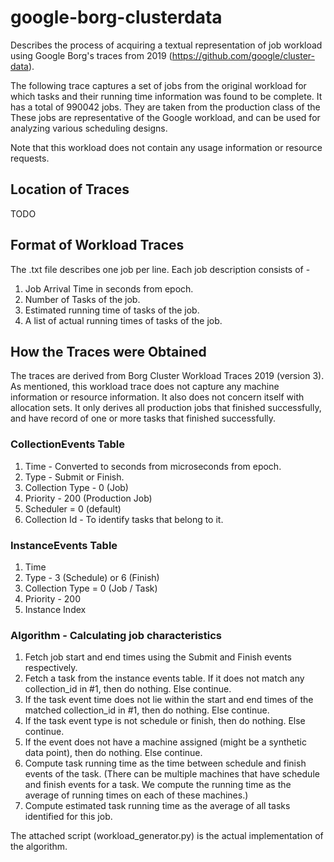 # google-borg-clusterdata
Describes the process of acquiring a textual representation of job workload using Google Borg's traces from 2019 (https://github.com/google/cluster-data).

The following trace captures a set of jobs from the original workload for which tasks and their running time information was found to be complete. It has a total of 990042 jobs. They are taken from the production class of the These jobs are representative of the Google workload, and can be used for analyzing various scheduling designs.

Note that this workload does not contain any usage information or resource requests.

## Location of Traces
TODO

## Format of Workload Traces
The .txt file describes one job per line. Each job description consists of -
1. Job Arrival Time in seconds from epoch.
2. Number of Tasks of the job.
3. Estimated running time of tasks of the job.
4. A list of actual running times of tasks of the job.

## How the Traces were Obtained
The traces are derived from Borg Cluster Workload Traces 2019 (version 3). As mentioned, this workload trace does not capture any machine information or resource information. It also does not concern itself with allocation sets. It only derives all production jobs that finished successfully, and have record of one or more tasks that finished successfully.

### CollectionEvents Table
1. Time - Converted to seconds from microseconds from epoch.
2. Type - Submit or Finish. 
3. Collection Type - 0 (Job)
4. Priority - 200 (Production Job)
5. Scheduler = 0 (default)
6. Collection Id - To identify tasks that belong to it.

### InstanceEvents Table
1. Time
2. Type - 3 (Schedule) or 6 (Finish)
3. Collection Type = 0 (Job / Task)
4. Priority - 200
5. Instance Index

### Algorithm - Calculating job characteristics
1. Fetch job start and end times using the Submit and Finish events respectively.
2. Fetch a task from the instance events table. If it does not match any collection_id in #1, then do nothing. Else continue.
3. If the task event time does not lie within the start and end times of the matched collection_id in #1, then do nothing. Else continue.
4. If the task event type is not schedule or finish, then do nothing. Else continue.
5. If the event does not have a machine assigned (might be a synthetic data point), then do nothing. Else continue.
6. Compute task running time as the time between schedule and finish events of the task. (There can be multiple machines that have schedule and finish events for a task. We compute the running time as the average of running times on each of these machines.)
7. Compute estimated task running time as the average of all tasks identified for this job.

The attached script (workload_generator.py) is the actual implementation of the algorithm.
